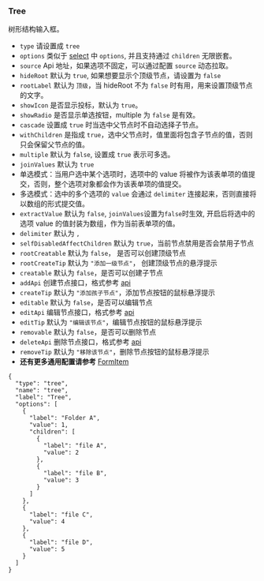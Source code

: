 ### Tree

树形结构输入框。

- `type` 请设置成 `tree`
- `options` 类似于 [select](./Select.md) 中 `options`, 并且支持通过 `children` 无限嵌套。
- `source` Api 地址，如果选项不固定，可以通过配置 `source` 动态拉取。
- `hideRoot` 默认为 `true`, 如果想要显示个顶级节点，请设置为 `false`
- `rootLabel` 默认为 `顶级`，当 hideRoot 不为 `false` 时有用，用来设置顶级节点的文字。
- `showIcon` 是否显示投标，默认为 `true`。
- `showRadio` 是否显示单选按钮，multiple 为 `false` 是有效。
- `cascade` 设置成 `true` 时当选中父节点时不自动选择子节点。
- `withChildren` 是指成 `true`，选中父节点时，值里面将包含子节点的值，否则只会保留父节点的值。
- `multiple` 默认为 `false`, 设置成 `true` 表示可多选。
- `joinValues` 默认为 `true`
- 单选模式：当用户选中某个选项时，选项中的 value 将被作为该表单项的值提交，否则，整个选项对象都会作为该表单项的值提交。
- 多选模式：选中的多个选项的 `value` 会通过 `delimiter` 连接起来，否则直接将以数组的形式提交值。
- `extractValue` 默认为 `false`, `joinValues`设置为`false`时生效, 开启后将选中的选项 value 的值封装为数组，作为当前表单项的值。
- `delimiter` 默认为 `,`
- `selfDisabledAffectChildren` 默认为 `true`，当前节点禁用是否会禁用子节点
- `rootCreatable` 默认为 `false`， 是否可以创建顶级节点
- `rootCreateTip` 默认为 `"添加一级节点"`， 创建顶级节点的悬浮提示
- `creatable` 默认为 `false`，是否可以创建子节点
- `addApi` 创建节点接口，格式参考 [api](../Types.md#api)
- `createTip` 默认为 `"添加孩子节点"`，添加节点按钮的鼠标悬浮提示
- `editable` 默认为 `false`，是否可以编辑节点
- `editApi` 编辑节点接口，格式参考 [api](../Types.md#api)
- `editTip` 默认为 `"编辑该节点"`，编辑节点按钮的鼠标悬浮提示
- `removable` 默认为 `false`，是否可以删除节点
- `deleteApi` 删除节点接口，格式参考 [api](../Types.md#api)
- `removeTip` 默认为 `"移除该节点"`，删除节点按钮的鼠标悬浮提示
- **还有更多通用配置请参考** [FormItem](./FormItem.md)

```schema:height="300" scope="form-item"
{
  "type": "tree",
  "name": "tree",
  "label": "Tree",
  "options": [
    {
      "label": "Folder A",
      "value": 1,
      "children": [
        {
          "label": "file A",
          "value": 2
        },
        {
          "label": "file B",
          "value": 3
        }
      ]
    },
    {
      "label": "file C",
      "value": 4
    },
    {
      "label": "file D",
      "value": 5
    }
  ]
}
```
